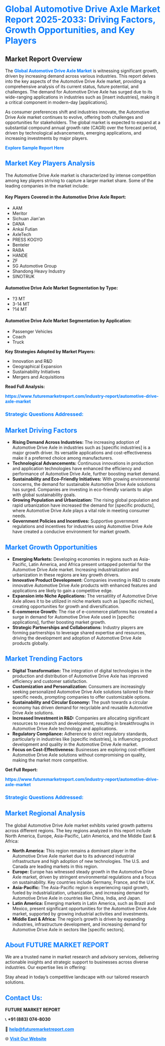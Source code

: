 <h1 style="color: #007BFF;">Global Automotive Drive Axle Market Report 2025-2033: Driving Factors, Growth Opportunities, and Key Players</h1>

<section id="overview">
<h2>Market Report Overview</h2>
<p>The <a href="https://www.futuremarketreport.com/industry-report/automotive-drive-axle-market" style="color: #007BFF; text-decoration: none;"><strong>Global Automotive Drive Axle Market</strong></a> is witnessing significant growth, driven by increasing demand across various industries. This report delves into the key aspects of the Automotive Drive Axle market, providing a comprehensive analysis of its current status, future potential, and challenges. The demand for Automotive Drive Axle has surged due to its wide-ranging applications in industries such as [insert industries], making it a critical component in modern-day [applications].</p>
<p>As consumer preferences shift and industries innovate, the Automotive Drive Axle market continues to evolve, offering both challenges and opportunities for stakeholders. The global market is expected to expand at a substantial compound annual growth rate (CAGR) over the forecast period, driven by technological advancements, emerging applications, and increasing investments by major players.</p>
</section>

<section id="overview">
<p><a href="https://www.futuremarketreport.com/request-sample/reportId=61044" style="color: #007BFF; text-decoration: none;"><strong>Explore Sample Report Here</strong></a></p>
</section>

<section id="key-players">
<h2 style="color: #007BFF;">Market Key Players Analysis</h2>
<p>The Automotive Drive Axle market is characterized by intense competition among key players striving to capture a larger market share. Some of the leading companies in the market include:</p>
<h4>Key Players Covered in the Automotive Drive Axle Report:</h4>
<ul><li>AAM</li><li>Meritor</li><li>Sichuan Jian&#039;an</li><li>DANA</li><li>Ankai Futian</li><li>AxleTech</li><li>PRESS KOGYO</li><li>Benteler</li><li>RABA</li><li>HANDE</li><li>ZF</li><li>SG Automotive Group</li><li>Shandong Heavy Industry</li><li>SINOTRUK</li></ul>
<h4>Automotive Drive Axle Market Segmentation by Type:</h4>
<ul><li>?3 MT</li><li>3-14 MT</li><li>?14 MT</li></ul>

<h4>Automotive Drive Axle Market Segmentation by Application:</h4>
<ul><li>Passenger Vehicles</li><li>Coach</li><li>Truck</li></ul>
<p><strong>Key Strategies Adopted by Market Players:</strong></p>
<ul>
<li>Innovation and R&D</li>
<li>Geographical Expansion</li>
<li>Sustainability Initiatives</li>
<li>Mergers and Acquisitions</li>
</ul>
</section>

<section>
<p><strong>Read Full Analysis: </strong></p><a href="https://www.futuremarketreport.com/industry-report/automotive-drive-axle-market" style="color: #007BFF; text-decoration: none;"><strong>https://www.futuremarketreport.com/industry-report/automotive-drive-axle-market</strong></a>
<h3 style="color: #007BFF;">Strategic Questions Addressed:</h3>
</section>

<section id="driving-factors">
<h2 style="color: #007BFF;">Market Driving Factors</h2>
<ul>
<li><strong>Rising Demand Across Industries:</strong> The increasing adoption of Automotive Drive Axle in industries such as [specific industries] is a major growth driver. Its versatile applications and cost-effectiveness make it a preferred choice among manufacturers.</li>
<li><strong>Technological Advancements:</strong> Continuous innovations in production and application technologies have enhanced the efficiency and performance of Automotive Drive Axle, further boosting market demand.</li>
<li><strong>Sustainability and Eco-Friendly Initiatives:</strong> With growing environmental concerns, the demand for sustainable Automotive Drive Axle solutions has surged. Companies are investing in eco-friendly variants to align with global sustainability goals.</li>
<li><strong>Growing Population and Urbanization:</strong> The rising global population and rapid urbanization have increased the demand for [specific products], where Automotive Drive Axle plays a vital role in meeting consumer needs.</li>
<li><strong>Government Policies and Incentives:</strong> Supportive government regulations and incentives for industries using Automotive Drive Axle have created a conducive environment for market growth.</li>
</ul>
</section>

<section id="growth-opportunities">
<h2 style="color: #007BFF;">Market Growth Opportunities</h2>
<ul>
<li><strong>Emerging Markets:</strong> Developing economies in regions such as Asia-Pacific, Latin America, and Africa present untapped potential for the Automotive Drive Axle market. Increasing industrialization and urbanization in these regions are key growth drivers.</li>
<li><strong>Innovative Product Development:</strong> Companies investing in R&D to create innovative Automotive Drive Axle products with enhanced features and applications are likely to gain a competitive edge.</li>
<li><strong>Expansion into Niche Applications:</strong> The versatility of Automotive Drive Axle allows it to be utilized in niche markets such as [specific niches], creating opportunities for growth and diversification.</li>
<li><strong>E-commerce Growth:</strong> The rise of e-commerce platforms has created a surge in demand for Automotive Drive Axle used in [specific applications], further boosting market growth.</li>
<li><strong>Strategic Partnerships and Collaborations:</strong> Industry players are forming partnerships to leverage shared expertise and resources, driving the development and adoption of Automotive Drive Axle products globally.</li>
</ul>
</section>

<section id="trending-factors">
<h2 style="color: #007BFF;">Market Trending Factors</h2>
<ul>
<li><strong>Digital Transformation:</strong> The integration of digital technologies in the production and distribution of Automotive Drive Axle has improved efficiency and customer satisfaction.</li>
<li><strong>Customization and Personalization:</strong> Consumers are increasingly seeking personalized Automotive Drive Axle solutions tailored to their specific needs, prompting companies to offer customizable options.</li>
<li><strong>Sustainability and Circular Economy:</strong> The push towards a circular economy has driven demand for recyclable and reusable Automotive Drive Axle solutions.</li>
<li><strong>Increased Investment in R&D:</strong> Companies are allocating significant resources to research and development, resulting in breakthroughs in Automotive Drive Axle technology and applications.</li>
<li><strong>Regulatory Compliance:</strong> Adherence to strict regulatory standards, particularly in industries like [specific industries], is influencing product development and quality in the Automotive Drive Axle market.</li>
<li><strong>Focus on Cost-Effectiveness:</strong> Businesses are exploring cost-efficient Automotive Drive Axle solutions without compromising on quality, making the market more competitive.</li>
</ul>
</section>

<section>
<p><strong>Get Full Report: </strong></p><a href="https://www.futuremarketreport.com/industry-report/automotive-drive-axle-market" style="color: #007BFF; text-decoration: none;"><strong>https://www.futuremarketreport.com/industry-report/automotive-drive-axle-market</strong></a>
<h3 style="color: #007BFF;">Strategic Questions Addressed:</h3>
</section>


<section id="regional-analysis">
<h2 style="color: #007BFF;">Market Regional Analysis</h2>
<p>The global Automotive Drive Axle market exhibits varied growth patterns across different regions. The key regions analyzed in this report include North America, Europe, Asia-Pacific, Latin America, and the Middle East & Africa:</p>
<ul>
<li><strong>North America:</strong> This region remains a dominant player in the Automotive Drive Axle market due to its advanced industrial infrastructure and high adoption of new technologies. The U.S. and Canada are leading markets in this region.</li>
<li><strong>Europe:</strong> Europe has witnessed steady growth in the Automotive Drive Axle market, driven by stringent environmental regulations and a focus on sustainability. Key countries include Germany, France, and the U.K.</li>
<li><strong>Asia-Pacific:</strong> The Asia-Pacific region is experiencing rapid growth, fueled by industrialization, urbanization, and increasing demand for Automotive Drive Axle in countries like China, India, and Japan.</li>
<li><strong>Latin America:</strong> Emerging markets in Latin America, such as Brazil and Mexico, present significant opportunities for the Automotive Drive Axle market, supported by growing industrial activities and investments.</li>
<li><strong>Middle East & Africa:</strong> The region’s growth is driven by expanding industries, infrastructure development, and increasing demand for Automotive Drive Axle in sectors like [specific sectors].</li>
</ul>
</section>

<footer>
<h2 style="color: #007BFF;">About FUTURE MARKET REPORT</h2>
<p>We are a trusted name in market research and advisory services, delivering actionable insights and strategic support to businesses across diverse industries. Our expertise lies in offering:</p>

<p>Stay ahead in today’s competitive landscape with our tailored research solutions.</p>

<h2 style="color: #007BFF;">Contact Us:</h2>
<p><strong>FUTURE MARKET REPORT</strong></p>
<p>📞 <strong>+91 (883) 074-8030</strong></p>
<p>📧 <strong><a href="mailto:help@futuremarketreport.com" style="color: #007BFF;">help@futuremarketreport.com</a></strong></p>
<p>🌐 <strong><a href="https://www.futuremarketreport.com/" style="color: #007BFF;">Visit Our Website</a></strong></p>
</footer>
